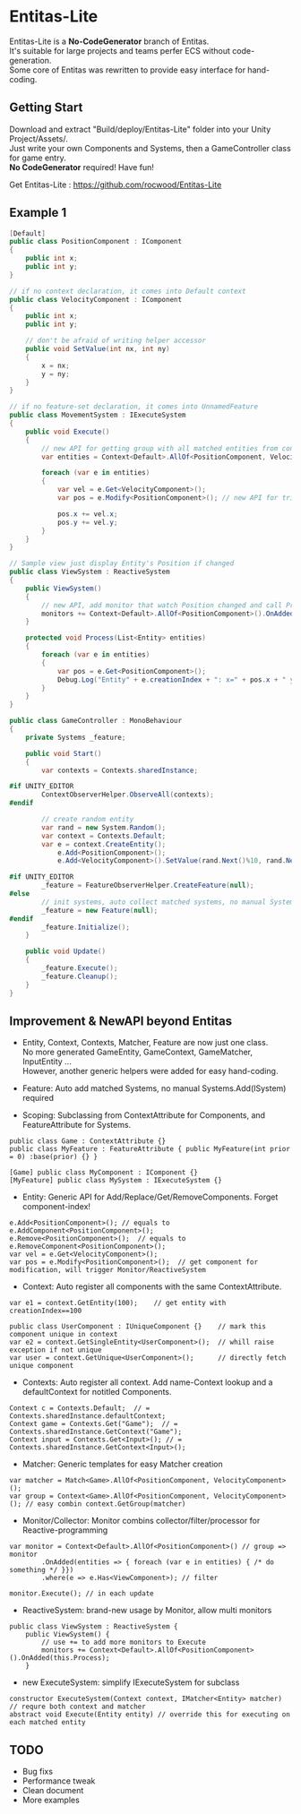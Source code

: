 # Entitas-Lite

Entitas-Lite is a **No-CodeGenerator** branch of Entitas.<br/>
It's suitable for large projects and teams perfer ECS without code-generation.<br/> 
Some core of Entitas was rewritten to provide easy interface for hand-coding.

## Getting Start
Download and extract "Build/deploy/Entitas-Lite" folder into your Unity Project/Assets/.<br/>
Just write your own Components and Systems, then a GameController class for game entry.<br/>
**No CodeGenerator** required! Have fun!

Get Entitas-Lite  : https://github.com/rocwood/Entitas-Lite


## Example 1

```csharp
[Default]
public class PositionComponent : IComponent
{
	public int x;
	public int y;
}

// if no context declaration, it comes into Default context
public class VelocityComponent : IComponent
{
	public int x;
	public int y;

	// don't be afraid of writing helper accessor
	public void SetValue(int nx, int ny)
	{
		x = nx;
		y = ny;
	}
}

// if no feature-set declaration, it comes into UnnamedFeature
public class MovementSystem : IExecuteSystem
{
	public void Execute()
	{
		// new API for getting group with all matched entities from context
		var entities = Context<Default>.AllOf<PositionComponent, VelocityComponent>().GetEntities();

		foreach (var e in entities)
		{
			var vel = e.Get<VelocityComponent>();
			var pos = e.Modify<PositionComponent>(); // new API for trigger Monitor/ReactiveSystem

			pos.x += vel.x;
			pos.y += vel.y;
		}
	}
}

// Sample view just display Entity's Position if changed
public class ViewSystem : ReactiveSystem
{
	public ViewSystem()
	{
		// new API, add monitor that watch Position changed and call Process 
		monitors += Context<Default>.AllOf<PositionComponent>().OnAdded(Process);
	}

	protected void Process(List<Entity> entities)
	{
		foreach (var e in entities)
		{
			var pos = e.Get<PositionComponent>();
			Debug.Log("Entity" + e.creationIndex + ": x=" + pos.x + " y=" + pos.y);
		}
	}
}

public class GameController : MonoBehaviour
{
	private Systems _feature;

	public void Start()
	{
		var contexts = Contexts.sharedInstance;

#if UNITY_EDITOR
		ContextObserverHelper.ObserveAll(contexts);
#endif

		// create random entity
		var rand = new System.Random();
		var context = Contexts.Default;
		var e = context.CreateEntity();
		    e.Add<PositionComponent>();
		    e.Add<VelocityComponent>().SetValue(rand.Next()%10, rand.Next()%10);

#if UNITY_EDITOR
		_feature = FeatureObserverHelper.CreateFeature(null);
#else
		// init systems, auto collect matched systems, no manual Systems.Add(ISystem) required
		_feature = new Feature(null);
#endif
		_feature.Initialize();
	}

	public void Update()
	{
		_feature.Execute();
		_feature.Cleanup();
	}
}
```


## Improvement & NewAPI beyond Entitas

* Entity, Context, Contexts, Matcher, Feature are now just one class. <br/>
No more generated GameEntity, GameContext, GameMatcher, InputEntity ...<br/>
However, another generic helpers were added for easy hand-coding.

* Feature: Auto add matched Systems, no manual Systems.Add(ISystem) required

* Scoping: Subclassing from ContextAttribute for Components, and FeatureAttribute for Systems.
```
public class Game : ContextAttribute {}
public class MyFeature : FeatureAttribute { public MyFeature(int prior = 0) :base(prior) {} }

[Game] public class MyComponent : IComponent {}
[MyFeature] public class MySystem : IExecuteSystem {}
```

* Entity: Generic API for Add/Replace/Get/RemoveComponents. Forget component-index!
```
e.Add<PositionComponent>();	// equals to e.AddComponent<PositionComponent>();
e.Remove<PositionComponent>();	// equals to e.RemoveComponent<PositionComponent>();
var vel = e.Get<VelocityComponent>();
var pos = e.Modify<PositionComponent>();  // get component for modification, will trigger Monitor/ReactiveSystem
```

* Context: Auto register all components with the same ContextAttribute. 
```
var e1 = context.GetEntity(100);	// get entity with creationIndex==100

public class UserComponent : IUniqueComponent {}	// mark this component unique in context
var e2 = context.GetSingleEntity<UserComponent>();	// whill raise exception if not unique
var user = context.GetUnique<UserComponent>();		// directly fetch unique component
```

* Contexts: Auto register all context. Add name-Context lookup and a defaultContext for notitled Components.
```
Context c = Contexts.Default;  // = Contexts.sharedInstance.defaultContext;
Context game = Contexts.Get("Game");  // = Contexts.sharedInstance.GetContext("Game");
Context input = Contexts.Get<Input>(); // = Contexts.sharedInstance.GetContext<Input>();
```

* Matcher: Generic templates for easy Matcher creation
```
var matcher = Match<Game>.AllOf<PositionComponent, VelocityComponent>();
var group = Context<Game>.AllOf<PositionComponent, VelocityComponent>(); // easy combin context.GetGroup(matcher)
```

* Monitor/Collector: Monitor combins collector/filter/processor for Reactive-programming
```
var monitor = Context<Default>.AllOf<PositionComponent>() // group => monitor
		.OnAdded(entities => { foreach (var e in entities) { /* do something */ }})
		.where(e => e.Has<ViewComponent>); // filter

monitor.Execute(); // in each update
```

* ReactiveSystem: brand-new usage by Monitor, allow multi monitors 
```
public class ViewSystem : ReactiveSystem {
	public ViewSystem() {
		// use += to add more monitors to Execute
		monitors += Context<Default>.AllOf<PositionComponent>().OnAdded(this.Process);  
	}
```

* new ExecuteSystem: simplify IExecuteSystem for subclass
```
constructor ExecuteSystem(Context context, IMatcher<Entity> matcher) // requre both context and matcher
abstract void Execute(Entity entity) // override this for executing on each matched entity
```


## TODO

* Bug fixs
* Performance tweak
* Clean document
* More examples
 

